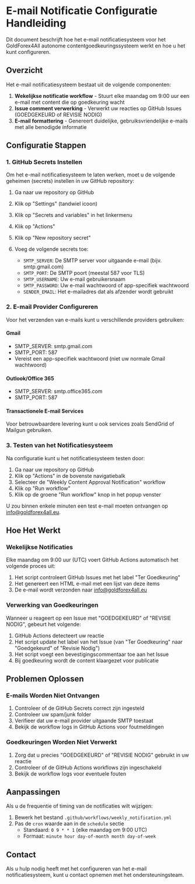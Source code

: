 # E-mail Notificatie Configuratie Handleiding

Dit document beschrijft hoe het e-mail notificatiesysteem voor het GoldForex4All autonome contentgoedkeuringssysteem werkt en hoe u het kunt configureren.

## Overzicht

Het e-mail notificatiesysteem bestaat uit de volgende componenten:

1. **Wekelijkse notificatie workflow** - Stuurt elke maandag om 9:00 uur een e-mail met content die op goedkeuring wacht
2. **Issue comment verwerking** - Verwerkt uw reacties op GitHub Issues (GOEDGEKEURD of REVISIE NODIG)
3. **E-mail formattering** - Genereert duidelijke, gebruiksvriendelijke e-mails met alle benodigde informatie

## Configuratie Stappen

### 1. GitHub Secrets Instellen

Om het e-mail notificatiesysteem te laten werken, moet u de volgende geheimen (secrets) instellen in uw GitHub repository:

1. Ga naar uw repository op GitHub
2. Klik op "Settings" (tandwiel icoon)
3. Klik op "Secrets and variables" in het linkermenu
4. Klik op "Actions"
5. Klik op "New repository secret"
6. Voeg de volgende secrets toe:

   - `SMTP_SERVER`: De SMTP server voor uitgaande e-mail (bijv. smtp.gmail.com)
   - `SMTP_PORT`: De SMTP poort (meestal 587 voor TLS)
   - `SMTP_USERNAME`: Uw e-mail gebruikersnaam
   - `SMTP_PASSWORD`: Uw e-mail wachtwoord of app-specifiek wachtwoord
   - `SENDER_EMAIL`: Het e-mailadres dat als afzender wordt gebruikt

### 2. E-mail Provider Configureren

Voor het verzenden van e-mails kunt u verschillende providers gebruiken:

#### Gmail
- SMTP_SERVER: smtp.gmail.com
- SMTP_PORT: 587
- Vereist een app-specifiek wachtwoord (niet uw normale Gmail wachtwoord)

#### Outlook/Office 365
- SMTP_SERVER: smtp.office365.com
- SMTP_PORT: 587

#### Transactionele E-mail Services
Voor betrouwbaardere levering kunt u ook services zoals SendGrid of Mailgun gebruiken.

### 3. Testen van het Notificatiesysteem

Na configuratie kunt u het notificatiesysteem testen door:

1. Ga naar uw repository op GitHub
2. Klik op "Actions" in de bovenste navigatiebalk
3. Selecteer de "Weekly Content Approval Notification" workflow
4. Klik op "Run workflow"
5. Klik op de groene "Run workflow" knop in het popup venster

U zou binnen enkele minuten een test e-mail moeten ontvangen op info@goldforex4all.eu.

## Hoe Het Werkt

### Wekelijkse Notificaties

Elke maandag om 9:00 uur (UTC) voert GitHub Actions automatisch het volgende proces uit:

1. Het script controleert GitHub Issues met het label "Ter Goedkeuring"
2. Het genereert een HTML e-mail met een lijst van deze items
3. De e-mail wordt verzonden naar info@goldforex4all.eu

### Verwerking van Goedkeuringen

Wanneer u reageert op een Issue met "GOEDGEKEURD" of "REVISIE NODIG", gebeurt het volgende:

1. GitHub Actions detecteert uw reactie
2. Het script update het label van het Issue (van "Ter Goedkeuring" naar "Goedgekeurd" of "Revisie Nodig")
3. Het script voegt een bevestigingscommentaar toe aan het Issue
4. Bij goedkeuring wordt de content klaargezet voor publicatie

## Problemen Oplossen

### E-mails Worden Niet Ontvangen

1. Controleer of de GitHub Secrets correct zijn ingesteld
2. Controleer uw spam/junk folder
3. Verifieer dat uw e-mail provider uitgaande SMTP toestaat
4. Bekijk de workflow logs in GitHub Actions voor foutmeldingen

### Goedkeuringen Worden Niet Verwerkt

1. Zorg dat u precies "GOEDGEKEURD" of "REVISIE NODIG" gebruikt in uw reactie
2. Controleer of de GitHub Actions workflows zijn ingeschakeld
3. Bekijk de workflow logs voor eventuele fouten

## Aanpassingen

Als u de frequentie of timing van de notificaties wilt wijzigen:

1. Bewerk het bestand `.github/workflows/weekly_notification.yml`
2. Pas de `cron` waarde aan in de `schedule` sectie
   - Standaard: `0 9 * * 1` (elke maandag om 9:00 UTC)
   - Formaat: `minute hour day-of-month month day-of-week`

## Contact

Als u hulp nodig heeft met het configureren van het e-mail notificatiesysteem, kunt u contact opnemen met het ondersteuningsteam.
